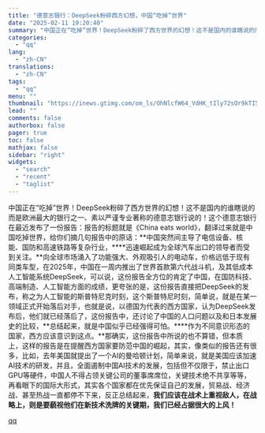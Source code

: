 ```yaml
---
title: "德意志银行：DeepSeek粉碎西方幻想，中国“吃掉”世界"
date: "2025-02-11 19:20:40"
summary: "中国正在“吃掉”世界！DeepSeek粉碎了西方世界的幻想！这不是国内的谁瞎说的而是欧洲最大的银行之..."
categories:
  - "qq"
lang:
  - "zh-CN"
translations:
  - "zh-CN"
tags:
  - "qq"
menu: ""
thumbnail: "https://inews.gtimg.com/om_ls/OhNlcfW64_VdHK_tIly72sOr9kTI5Buc2cQBzIAnW_6ekAA_640360/0"
lead: ""
comments: false
authorbox: false
pager: true
toc: false
mathjax: false
sidebar: "right"
widgets:
  - "search"
  - "recent"
  - "taglist"
---
```


中国正在“吃掉”世界！DeepSeek粉碎了西方世界的幻想！这不是国内的谁瞎说的而是欧洲最大的银行之一、素以严谨专业著称的德意志银行说的！这个德意志银行在最近发布了一份报告：报告的标题就是《China eats world》，翻译过来就是中国吃掉世界，给你们摘几句报告中的原话：**中国突然间主导了电信设备、核能、国防和高速铁路等复杂行业，****迅速崛起成为全球汽车出口的领导者而受到关注。**向全球市场涌入了功能强大、外观吸引人的电动车，价格远低于现有同类车型，在2025年，中国在一周内推出了世界首款第六代战斗机，及其低成本人工智能系统DeepSeek，可以说，这份报告全方位的肯定了中国，在国防科技、高端制造、人工智能方面的成绩，更夸张的是，这份报告直接把DeepSeek的发布，称之为人工智能的斯普特尼克时刻，这个斯普特尼时刻，简单说，就是在某一领域正式开始落后对手，也就是说，以德国为代表的西方国家，认为DeepSeek发布后，他们就已经落后了，这份报告中，还讨论了中国的人口问题以及和日本发展史的比较，**总结起来，就是中国似乎已经强得可怕。****作为不同意识形态的国家，西方应该意识到这点。**那确实，这份报告中所说的也不算错，但本质上，这样的报告是在提醒西方国家要防范中国的崛起，其实，像类似的报告还有很多，比如，去年美国就提出了一个AI的曼哈顿计划，简单来说，就是美国应该加速AI技术的研发，并且，全面遏制中国AI技术的发展，包括但不仅限于，禁止出口GPU等硬件，中国人不得占领关键公司的董事席席位，关键技术绝不共享等等，再看眼下的国际大形式，其实各个国家都在优先保证自己的发展，贸易战、经济战、甚至热战一直都停不下来，反正总结起来，**我们应该在战术上重视敌人，****在战略上，则是要藐视他们****在新技术洗牌的关键期，我们已经占据很大的上风！**

[qq](https://new.qq.com/rain/a/20250211A07QYS00)
